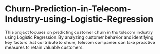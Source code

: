 # Churn-Prediction-in-Telecom-Industry-using-Logistic-Regression
This project focuses on predicting customer churn in the telecom industry using Logistic Regression. By analyzing customer behavior and identifying key factors that contribute to churn, telecom companies can take proactive measures to retain valuable customers.
